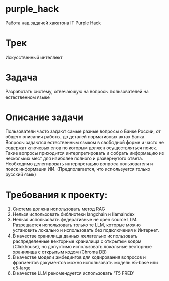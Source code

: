 # purple_hack
Работа над задачей хакатона IT Purple Hack

# Трек
Искусственный интеллект

# Задача
Разработать систему, отвечающую на вопросы пользователей на естественном языке

# Описание задачи
Пользователи часто задают самые разные вопросы о Банке России, от общего описания работы, до деталей нормативных актах Банка. Вопросы задаются естественным языком в свободной форме и часто не содержат ключевых слов по которым должен осуществляться поиск. Такие вопросы приходится интерпретировать и собрать информацию из нескольких мест для наиболее полного и развернутого ответа. Необходимо делегировать интерпретацию вопроса пользователя и поиск информации ИИ. (Предполагается, что используется только русский язык)

# Требования к проекту:
1) Система должна использовать метод RAG
2) Нельзя использовать библиотеки langchain и llamaindex
3) Нельзя использовать федеративные не open source LLM. Разрешается использовать только те LLM, которые можно установить локально и использовать без подключения к Интернет.
4) В качестве хранилища данных желательно использовать распределенные  векторные хранилища с открытым кодом (Clickhouse), но допустимо использовать локальные векторные хранилища с открытым кодом (Chroma DB)
5) В качестве модели эмбедингов для кодирования вопросов и фрагментов документов можно использовать модель e5-base или e5-large
6) В качестве LLM рекомендуется использовать 'T5 FRED'
